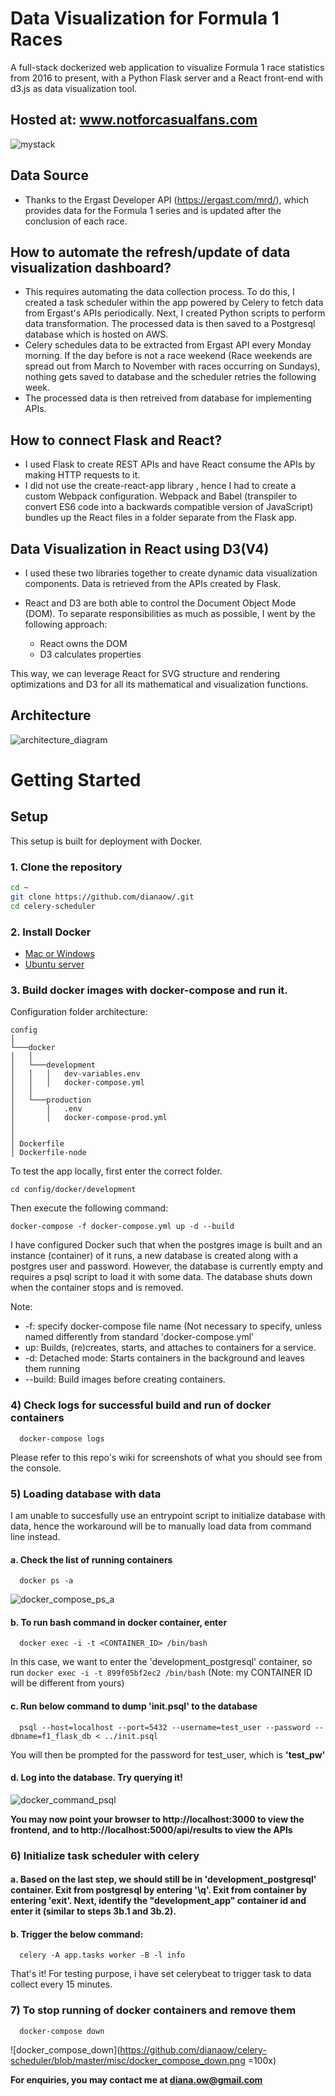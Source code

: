 # Data Visualization for Formula 1 Races

A full-stack dockerized web application to visualize Formula 1 race statistics from 2016 to present, with a Python Flask server and a React front-end with d3.js as data visualization tool. 

## Hosted at: www.notforcasualfans.com

![mystack](https://github.com/dianaow/celery-scheduler/blob/master/misc/mystack.png) 

## Data Source
- Thanks to the Ergast Developer API (https://ergast.com/mrd/), which provides data for the Formula 1 series and is updated after the conclusion of each race.

## How to automate the refresh/update of data visualization dashboard?
- This requires automating the data collection process. To do this, I created a task scheduler within the app powered by Celery to fetch data from Ergast's APIs periodically. Next, I created Python scripts to perform data transformation. The processed data is then saved to a Postgresql database which is hosted on AWS. 
- Celery schedules data to be extracted from Ergast API every Monday morning. If the day before is not a race weekend (Race weekends are spread out from  March to November with races occurring on Sundays), nothing gets saved to database and the scheduler retries the following week.
- The processed data is then retreived from database for implementing APIs.

## How to connect Flask and React?
- I used Flask to create REST APIs and have React consume the APIs by making HTTP requests to it.
- I did not use the create-react-app library , hence I had to create a custom Webpack configuration. Webpack and Babel (transpiler to convert ES6 code into a backwards compatible version of JavaScript) bundles up the React files in a folder separate from the Flask app. 

## Data Visualization in React using D3(V4)
- I used these two libraries together to create dynamic data visualization components. Data is retrieved from the APIs created by Flask.
- React and D3 are both able to control the Document Object Mode (DOM). To separate responsibilities as much as possible, I went by the following approach:

  + React owns the DOM
  + D3 calculates properties

This way, we can leverage React for SVG structure and rendering optimizations and D3 for all its mathematical and visualization functions.

## Architecture

![architecture_diagram](https://github.com/dianaow/celery-scheduler/blob/master/misc/flask_react_celery_architecture.png) 

# Getting Started

## Setup
This setup is built for deployment with Docker. 

### **1. Clone the repository**

```bash
cd ~
git clone https://github.com/dianaow/.git
cd celery-scheduler
```

### **2. Install Docker**

- [Mac or Windows](https://docs.docker.com/engine/installation/)
- [Ubuntu server](https://www.digitalocean.com/community/tutorials/how-to-install-and-use-docker-on-ubuntu-16-04)


### **3. Build docker images with docker-compose and run it.**

  Configuration folder architecture:
  ```
  config  
  │
  └───docker
  │   │
  │   └───development
  │   │   │   dev-variables.env
  │   │   │   docker-compose.yml
  │   │ 
  │   └───production
  │       │   .env
  │       │   docker-compose-prod.yml
  │      
  │   
  │ Dockerfile
  │ Dockerfile-node
  ```
  To test the app locally, first enter the correct folder. 
  ```
  cd config/docker/development
  ```
  Then execute the following command:
  ```
  docker-compose -f docker-compose.yml up -d --build
  ```
  
  I have configured Docker such that when the postgres image is built and an instance (container) of it runs, a new database is created along with a postgres user and password. However, the database is currently empty and requires a psql script to load it with some data. The database shuts down when the container stops and is removed.
  
  Note:
  - -f: specify docker-compose file name (Not necessary to specify, unless named differently from standard 'docker-compose.yml'
  - up: Builds, (re)creates, starts, and attaches to containers for a service.
  - -d: Detached mode: Starts containers in the background and leaves them running 
  - --build: Build images before creating containers.
  
  
### **4) Check logs for successful build and run of docker containers**
```
  docker-compose logs
```

  Please refer to this repo's wiki for screenshots of what you should see from the console.
 
 
### **5) Loading database with data**

  I am unable to succesfully use an entrypoint script to initialize database with data, hence the workaround will be to manually load data from command line instead.
 
#### **a.** Check the list of running containers 
```
  docker ps -a
```

![docker_compose_ps_a](https://github.com/dianaow/celery-scheduler/blob/master/misc/docker_compose_ps_a.png) 

#### **b.** To run bash command in docker container, enter
```
  docker exec -i -t <CONTAINER_ID> /bin/bash
```
 
  In this case, we want to enter the 'development_postgresql' container, so run ```docker exec -i -t 899f05bf2ec2 /bin/bash``` (Note: my CONTAINER ID will be different from yours)
 
#### **c.** Run below command to dump 'init.psql' to the database
 
```
  psql --host=localhost --port=5432 --username=test_user --password --dbname=f1_flask_db < ../init.psql
```
 
  You will then be prompted for the password for test_user, which is **'test_pw'**
 
#### **d.** Log into the database. Try querying it!
 
![docker_command_psql](https://github.com/dianaow/celery-scheduler/blob/master/misc/docker_command_psql.png) 
 
 
**You may now point your browser to http://localhost:3000 to view the frontend, and to http://localhost:5000/api/results to view the APIs**


### **6) Initialize task scheduler with celery**
 
#### **a.** Based on the last step, we should still be in 'development_postgresql' container. Exit from postgresql by entering '\q'. Exit from container by entering 'exit'. Next, identify the "development_app" container id and enter it (similar to steps 3b.1 and 3b.2).

#### **b.** Trigger the below command: 
```
  celery -A app.tasks worker -B -l info
```
  
  That's it! For testing purpose, i have set celerybeat to trigger task to data collect every 15 minutes.


### **7) To stop running of docker containers and remove them**
```
  docker-compose down
```

![docker_compose_down](https://github.com/dianaow/celery-scheduler/blob/master/misc/docker_compose_down.png =100x)
  
  
**For enquiries, you may contact me at diana.ow@gmail.com**
